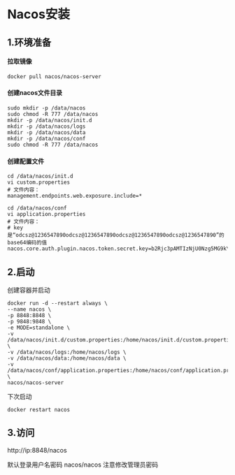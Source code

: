 # Nacos安装

## 1.环境准备

#### 拉取镜像

```shell
docker pull nacos/nacos-server
```

#### 创建nacos文件目录

```shell
sudo mkdir -p /data/nacos
sudo chmod -R 777 /data/nacos
mkdir -p /data/nacos/init.d
mkdir -p /data/nacos/logs
mkdir -p /data/nacos/data
mkdir -p /data/nacos/conf
sudo chmod -R 777 /data/nacos
```

#### 创建配置文件

```shell
cd /data/nacos/init.d
vi custom.properties
# 文件内容：
management.endpoints.web.exposure.include=*
```

```
cd /data/nacos/conf
vi application.properties
# 文件内容：
# key是“odcsz@1236547890odcsz@1236547890odcsz@1236547890odcsz@1236547890”的base64编码的值
nacos.core.auth.plugin.nacos.token.secret.key=b2Rjc3pAMTIzNjU0Nzg5MG9kY3N6QDEyMzY1NDc4OTBvZGNzekAxMjM2NTQ3ODkwb2Rjc3pAMTIzNjU0Nzg5MA==
```

## 2.启动

创建容器并启动

```shell
docker run -d --restart always \
--name nacos \
-p 8848:8848 \
-p 9848:9848 \
-e MODE=standalone \
-v /data/nacos/init.d/custom.properties:/home/nacos/init.d/custom.properties \
-v /data/nacos/logs:/home/nacos/logs \
-v /data/nacos/data:/home/nacos/data \
-v /data/nacos/conf/application.properties:/home/nacos/conf/application.properties \
nacos/nacos-server
```

下次启动

```
docker restart nacos
```

## 3.访问

http://ip:8848/nacos

默认登录用户名密码 nacos/nacos 注意修改管理员密码
